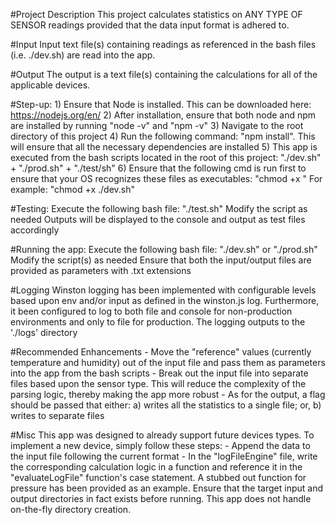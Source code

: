 
#Project Description
This project calculates statistics on ANY TYPE OF SENSOR readings provided that the data input format is adhered to. 

#Input
Input text file(s) containing readings as referenced in the bash files (i.e. ./dev.sh) are read into the app.

#Output
The output is a text file(s) containing the calculations for all of the applicable devices.

#Step-up:
	1) Ensure that Node is installed. This can be downloaded here: https://nodejs.org/en/
	2) After installation, ensure that both node and npm are installed by running "node -v" and "npm -v"
	3) Navigate to the root directory of this project
	4) Run the following command: "npm install". This will ensure that all the necessary dependencies are installed
	5) This app is executed from the bash scripts located in the root of this project: "./dev.sh" + "./prod.sh" + "./test/sh"
	6) Ensure that the following cmd is run first to ensure that your OS recognizes these files as executables: "chmod +x <file>"
	 For example: "chmod +x ./dev.sh"

#Testing:
	Execute the following bash file: "./test.sh"
	Modify the script as needed
	Outputs will be displayed to the console and output as test files accordingly

#Running the app:
	Execute the following bash file: "./dev.sh" or "./prod.sh"
	Modify the script(s) as needed
	Ensure that both the input/output files are provided as parameters with .txt extensions

#Logging
	Winston logging has been implemented with configurable levels based upon env and/or input as defined in the winston.js log. Furthermore, it been configured to log to both file and console for non-production environments and only to file for production. The logging outputs to the './logs' directory

#Recommended Enhancements
	- Move the "reference" values (currently temperature and humidity) out of the input file and pass them as parameters into the app from the bash scripts
	- Break out the input file into separate files based upon the sensor type. This will reduce the complexity of the parsing logic, thereby making the app more robust
	- As for the output, a flag should be passed that either: a) writes all the statistics to a single file; or, b) writes to separate files
	
#Misc
This app was designed to already support future devices types. To implement a new device, simply follow these steps:
	- Append the data to the input file following the current format
	- In the "logFileEngine" file, write the corresponding calculation logic in a function and reference it in the "evaluateLogFile" function's case statement. A stubbed out function for pressure has been provided as an example.
Ensure that the target input and output directories in fact exists before running. This app does not handle on-the-fly directory creation.


